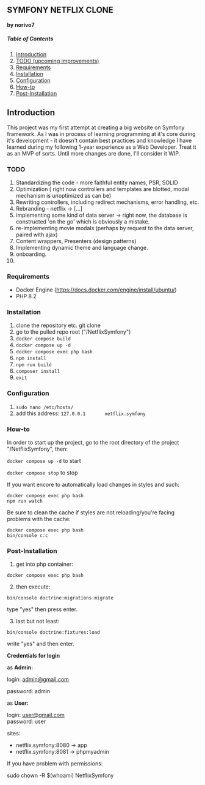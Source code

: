 ## **SYMFONY NETFLIX CLONE**
**by norivo7**

##### Table of Contents
1. [Introduction](#introduction)  
2. [TODO (upcoming improvements)](#TODO)  
3. [Requirements](#Requirements)
4. [Installation](#Installation)
5. [Configuration](#Configuration)
6. [How-to](#How-to)
7. [Post-Installation](#Post-Installation)

## Introduction

This project was my first attempt at creating a big website on Symfony framework.
As I was in process of learning programming at it's core during it's development - 
it doesn't contain best practices and knowledge I have learned during my following 1-year experience
as a Web Developer. 
Treat it as an MVP of sorts. Until more changes are done, I'll consider it WIP.

### TODO
1. Standardizing the code - more faithful entity names, PSR, SOLID
2. Optimization ( right now controllers and templates are blotted, modal mechanism is unoptimized as can be)
3. Rewriting controllers, including redirect mechanisms, error handling, etc.
4. Rebranding - netflix -> [...]
5. implementing some kind of data server -> right now, the database is constructed 'on the go' which is obviously a mistake.
6. re-implementing movie modals (perhaps by request to the data server, paired with ajax)
7. Content wrappers, Presenters (design patterns)
8. Implementing dynamic theme and language change.
9. onboarding.
10. 

### Requirements
- Docker Engine (https://docs.docker.com/engine/install/ubuntu/)
- PHP 8.2

### Installation

1. clone the repository etc. git clone
2. go to the pulled repo root ("/NetflixSymfony")
3. ``docker compose build``
4. ``docker compose up -d``
5. ``docker compose exec php bash``
6. ``npm install``
7. ``npm run build``
8. ``composer install``
9. ``exit``

### Configuration
1. ``sudo nano /etc/hosts/``
2. add this address:
   ``127.0.0.1       netflix.symfony``


### How-to
In order to start up the project, 
go to the root directory of the project "/NetflixSymfony", then:

```docker compose up -d```  to start

```docker compose stop```  to stop


If you want encore to automatically load changes in styles and such:

```
docker compose exec php bash
npm run watch    
```

Be sure to clean the cache if styles are not reloading/you're facing problems with the cache:

```
docker compose exec php bash
bin/console c:c
```

### Post-Installation

1. get into php container:

```docker compose exec php bash```

2. then execute:

```bin/console doctrine:migrations:migrate```

type "yes" then press enter.

3. last but not least:

```bin/console doctrine:fixtures:load```

write "yes" and then enter.

**Credentials for login**

as **Admin:**

login: admin@gmail.com

password: admin

as **User:**

login: user@gmail.com   
password: user

sites:

- netflix.symfony:8080 -> app
- netflix.symfony:8081 -> phpmyadmin

If you have problem with permissions:

sudo chown -R $(whoami) NetflixSymfony